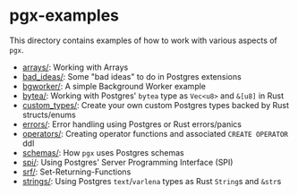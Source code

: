 # pgx-examples

This directory contains examples of how to work with various aspects of `pgx`.

- [arrays/](arrays/):  Working with Arrays
- [bad_ideas/](bad_ideas/):  Some "bad ideas" to do in Postgres extensions
- [bgworker/](bgworker/):  A simple Background Worker example
- [bytea/](bytea/):  Working with Postgres' `bytea` type as `Vec<u8>` and `&[u8]` in Rust
- [custom_types/](custom_types/): Create your own custom Postgres types backed by Rust structs/enums
- [errors/](errors/):  Error handling using Postgres or Rust errors/panics
- [operators/](operators/):  Creating operator functions and associated `CREATE OPERATOR` ddl
- [schemas/](schemas/):  How `pgx` uses Postgres schemas
- [spi/](spi/):  Using Postgres' Server Programming Interface (SPI)
- [srf/](srf/):  Set-Returning-Functions
- [strings/](strings/):  Using Postgres `text`/`varlena` types as Rust `String`s and `&str`s